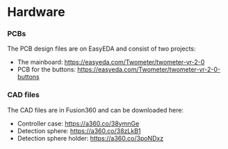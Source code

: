 # Hardware
### PCBs

The PCB design files are on EasyEDA and consist of two projects:

- The mainboard: https://easyeda.com/Twometer/twometer-vr-2-0
- PCB for the buttons: https://easyeda.com/Twometer/twometer-vr-2-0-buttons



### CAD files

The CAD files are in Fusion360 and can be downloaded here:

- Controller case: https://a360.co/38ymnGe
- Detection sphere: https://a360.co/38zLkB1
- Detection sphere holder: https://a360.co/3poNDxz